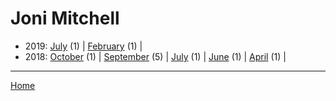 # Joni Mitchell

  * 2019: 
      [July](./joni-mitchell-2019-07.md) (1) | 
      [February](./joni-mitchell-2019-02.md) (1) | 
  * 2018: 
      [October](./joni-mitchell-2018-10.md) (1) | 
      [September](./joni-mitchell-2018-09.md) (5) | 
      [July](./joni-mitchell-2018-07.md) (1) | 
      [June](./joni-mitchell-2018-06.md) (1) | 
      [April](./joni-mitchell-2018-04.md) (1) | 

----

[Home](../)
